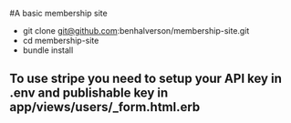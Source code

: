 
#A basic membership site

* git clone git@github.com:benhalverson/membership-site.git
* cd membership-site
* bundle install

## To use stripe you need to setup your API key in .env and publishable key in app/views/users/_form.html.erb
